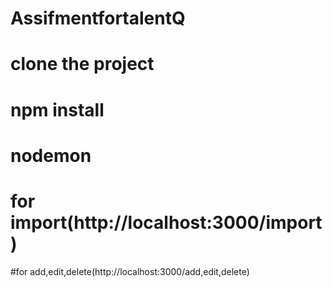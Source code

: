 # AssifmentfortalentQ
# clone the project
# npm install
# nodemon
# for import(http://localhost:3000/import)
#for add,edit,delete(http://localhost:3000/add,edit,delete)
